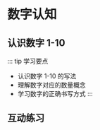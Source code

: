 # 数字认知

<script setup>
import { ref, onMounted } from 'vue'
import NumberAnimation from './components/NumberAnimation.vue'
import NumberGame from './components/NumberGame.vue'
</script>

## 认识数字 1-10

<NumberAnimation />

::: tip 学习要点
- 认识数字 1-10 的写法
- 理解数字对应的数量概念
- 学习数字的正确书写方式
:::

## 互动练习

<NumberGame />
